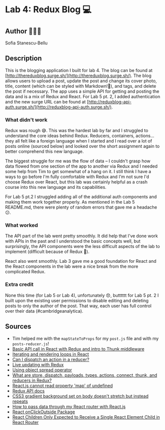 # Lab 4: Redux Blog 💻
## Author 👩🏻‍💻
Sofia Stanescu-Bellu

## Description
This is the blogging application I built for lab 4. The blog can be found at [http://thereduxblog.surge.sh/](http://thereduxblog.surge.sh/). The blog allows users to upload a post, update the post and change its cover photo, title, content (which can be styled with Markdown!🎉), and tags, and delete the post if necessary. The app uses a simple API for getting and posting the data and is a mix of Redux and React. For Lab 5 pt. 2, I added authentication and the new surge URL can be found at [http://reduxblog-api-auth.surge.sh/](http://reduxblog-api-auth.surge.sh/).

### What didn't work
Redux was rough 😅. This was the hardest lab by far and I struggled to understand the core ideas behind Redux. Reducers, containers, actions... they all felt like a foreign language when I started and I read over a lot of posts online (sourced below) and looked over the short assignment again to better comprehend this new language.

The biggest struggle for me was the flow of data – I couldn't grasp how data flowed from one section of the app to another via Redux and I needed some help from Tim to get somewhat of a hang on it. I still think I have a ways to go before I'm fully comfortable with Redux and I'm not sure I'd choose Redux over React, but this lab was certainly helpful as a crash course into this new language and its capabilities.

For Lab 5 pt.2 I struggled adding all of the additional auth components and making them work together properly. As mentioned in the Lab 5 README.md, there were plenty of random errors that gave me a headache 😕.

### What worked
The API part of the lab went pretty smoothly. It did help that I've done work with APIs in the past and I understood the basic concepts well, but surprisingly, the API components were the less difficult aspects of the lab to implement (difficult because of Redux 😬).

React also went smoothly. Lab 3 gave me a good foundation for React and the React components in the lab were a nice break from the more complicated Redux.

### Extra credit
None this time (for Lab 5 or Lab 4), unfortunately 😞, butttttt for Lab 5 pt. 2 I built upon the existing user permissions to disable editing and deleting posts to only the author of the post. That way, each user has full control over their data (#cambridgeanalytica).

## Sources
* Tim helped me with the `mapStateToProps` for my `post.js` file and with my `posts-reducer.js`!
* [Basic API call in React with Redux and intro to Thunk middleware](https://medium.com/@colinlmcdonald/basic-api-call-in-react-with-redux-and-intro-to-thunk-middleware-bd5244cef180)
* [Iterating and rendering loops in React](https://thinkster.io/tutorials/iterating-and-rendering-loops-in-react)
* [Can I dispatch an action in a reducer?](https://stackoverflow.com/questions/36730793/can-i-dispatch-an-action-in-reducer)
* [Live updating with Redux](https://www.fullstackreact.com/30-days-of-react/day-20/)
* [Using object spread operator](https://redux.js.org/recipes/using-object-spread-operator)
* [What are store, dispatch, payloads, types, actions, connect, thunk, and reducers in Redux?](https://stackoverflow.com/questions/43246882/what-are-store-dispatch-payloads-types-actions-connect-thunk-reducers-in)
* [React.js cannot read property 'map' of undefined](https://stackoverflow.com/questions/44447825/react-js-cannot-read-property-map-of-undefined)
* [Redux API docs](https://github.com/reactjs/react-redux/blob/master/docs/api.md)
* [CSS3 gradient background set on body doesn't stretch but instead repeats](https://stackoverflow.com/questions/2869212/css3-gradient-background-set-on-body-doesnt-stretch-but-instead-repeats)
* [How to pass data through my React router with React.js](https://stackoverflow.com/questions/45069824/how-to-pass-data-through-my-react-router-with-reactjs)
* [React onClickOutside Package](https://github.com/Pomax/react-onclickoutside)
* [React Children Only Expected to Receive a Single React Element Child in React Router](https://stackoverflow.com/questions/44992324/react-children-only-expected-to-receive-a-single-react-element-child-in-react-ro)
